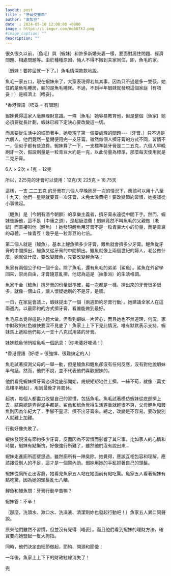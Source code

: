 ```yaml
---
layout: post
title : "牙膏交響曲"
author: "東加豆"
date  : 2024-05-10 12:00:00 +0800
image : https://i.imgur.com/mqbU7XJ.png
#image_caption: ""
description: ""
---
```


很久很久以前，｛魚毛｝與｛蝦妹｝和許多新婚夫妻一樣，要面對居住問題、經濟問題、相處問題等。由於種種原因，倆人不得不搬到夫家同住，即，魚毛的家。

<!--more-->

｛蝦妹！要妳屈就一下了。｝魚毛情深款款地說。

魚毛一家五口，現在蝦妹來了，大家表現得若無其事，因為只不過是多一雙筷，她住的是魚毛睡房，躺的是魚毛睡床。不過，不到半年蝦妹就發現這個家庭｛有唔妥！｝是經濟上｛唔妥｝。

*香港俚語｛唔妥 = 有問題｝

蝦妹覺得這家人毫無理財意識。一條｛魚毛｝她容易教育他，但是整個｛魚家｝她必須要從長計劃，蝦妹已經下定決心要改變這一切。

而且要從生活中的細節著手，她發現了第一個要處理的問題---｛牙膏。｝只不過是六個人，他們竟然一星期便用完一支牙膏。雖然每個人擠牙膏的方式不同，習慣不一，但似乎都有些浪費。蝦妹算了一下，一支標準裝牙膏是二二五克，六個人早晚刷牙一次，假設劑量是一粒青豆大約是一克，以此份量為標準，那麼每天使用就是二克牙膏。

6人 × 2次 × 1克 = 12克

所以，225克的牙膏可以使用：12克/天 225克 = 18.75天

這樣，一支 二二五克 的牙膏在六個人早晚刷牙一次的情況下，應該可以用十八至十九天。他們一星期就要買一次牙膏，未免太浪費吧！要改變節約習慣，她提議從小事做起。

｛鯉魚｝是｛今朝有酒今朝醉｝的享樂主義者，擠牙膏永遠從中間下手。然而，蝦妹告訴他，這不是｛中庸之道｝，是超級浪費！蝦妹竟然不叫魚毛的父親做｛老爺｝而直接叫他｛鯉魚｝！她發現鯉魚用牙膏不是一粒青豆大小的份量，而是青豆的母體，一條青豆！幾乎是一粒青豆的七倍。

第二個人就是｛鰻魚｝。基本上鯉魚擠多少牙膏，鰻魚就會擠多少牙膏。鯉魚從牙膏的中間擠出，鰻魚又從牙膏的中間擠出。鰻魚就像上兩個世紀的婦人，老公做什麼，她就做什麼，要改變鰻魚，先要改變鯉魚咯！

魚家有兩個公子和一個千金。除了魚毛，還有魚毛的弟弟｛鯊魚｝。鯊魚在外留學回來，崇尚自由，牙膏隨意亂擠，他認為這是｛抽象派｝的生活格調。

魚家千金｛鯰魚｝擠牙膏的份量很準確，每一次都是一樣，擠出來的牙膏很多很多，就像一個山丘，讓人懷疑她刷的不是牙，是牆。

一日，在家庭會議上，蝦妹提出了一個｛兩週節約牙膏行動｝。她建議全家人在這兩週內，以最節約的方式擠牙膏，看誰能做到最好。

魚毛原本覺得這是小題大做，但看到蝦妹一片苦心，而且她也不無道理，何況，家中財政的紅色線快要深不見底了！魚家上上下下見此情況，唯有默默表示支持，蝦妹馬上遞給他們每人一支十八克試用裝的牙膏。

妹妹鯰魚悄悄給魚毛一個訊息：｛你老婆好哽渦！｝

*香港俚語｛好哽 = 很強悍、很難搞定的人｝

魚毛試著探測父母的一舉一動，但是鰻魚和鯉魚卻沒有任何反應，沒有對他說蝦妹半句話。然而，他們不說，並不代表他們喜歡蝦妹的。

他們看見蝦妹擠牙膏必須從底部開始，規規矩矩地往上擠，一絲不苟，就像｛萬丈高樓平地起｝，用到最後才肯罷休。

起初，每個人都盡力改變自己的習慣，包括魚毛。魚毛試著模仿蝦妹從底部擠上去，結果總是弄得滿手都是。鯊魚和鯰魚覺得生活避重就輕很不爽，父母鯉魚和鰻魚則因為年紀大了，手腳不靈活，擠不出牙膏來。總之，改變是不容易。要改變別人就難上加難。

行動好像失敗了。

蝦妹發現沒有節約多少牙膏，反而因為不習慣而影響了其它事。比如家人的心情和時間，蝦妹有點慚愧，好像強行所難了，雖然他們沒有說出來...

蝦妹走進廁所面壁思過，雖然廁所有一陣臭除。她覺得，應該互相包容和理解，應該接受別人的不足，這才是一個賢內助。蝦妹用她的手亂抓著自己的頭髮。

蝦妹從廁所走出客廳，她看見魚家五人站在她面前有點吃驚。魚家五人看著蝦妹有點吃驚，因為她的頭髮亂七八糟。

鯉魚和鰻魚問：牙膏行動辛苦嘛？

蝦妹答：不辛！

｛那麼，洗頭水、漱口水、洗澡液、清潔劑妳也發起行動吧！｝魚家五人異口同聲說。

原來他們雖然不習慣，但並沒有覺得｛唔妥｝。而且他們看到蝦妹的理財方法，確實要向她豎起一隻大拇指。

同時，他們決定由細節做起，節約、開源和節儉！

一年後，魚家上上下下的財政紅線消失了！

完

<!--END-->